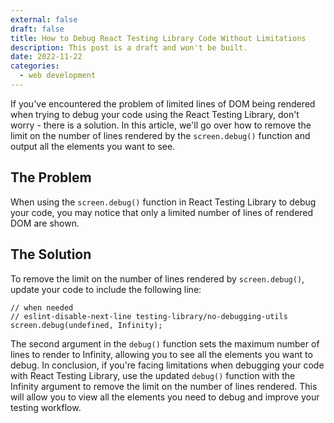 ```yaml
---
external: false
draft: false
title: How to Debug React Testing Library Code Without Limitations
description: This post is a draft and won't be built.
date: 2022-11-22
categories:
  - web development
---
```


If you've encountered the problem of limited lines of DOM being rendered when trying to debug your code using the React Testing Library, don't worry - there is a solution. In this article, we'll go over how to remove the limit on the number of lines rendered by the `screen.debug()` function and output all the elements you want to see.

## The Problem

When using the `screen.debug()` function in React Testing Library to debug your code, you may notice that only a limited number of lines of rendered DOM are shown.

## The Solution

To remove the limit on the number of lines rendered by `screen.debug()`, update your code to include the following line:

```
// when needed
// eslint-disable-next-line testing-library/no-debugging-utils
screen.debug(undefined, Infinity);
```

The second argument in the `debug()` function sets the maximum number of lines to render to Infinity, allowing you to see all the elements you want to debug.
In conclusion, if you're facing limitations when debugging your code with React Testing Library, use the updated `debug()` function with the Infinity argument to remove the limit on the number of lines rendered. This will allow you to view all the elements you need to debug and improve your testing workflow.
